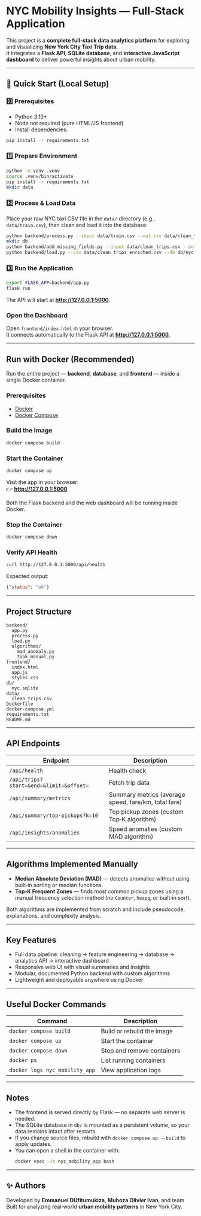 # NYC Mobility Insights — Full‑Stack Application

This project is a **complete full‑stack data analytics platform** for exploring and visualizing **New York City Taxi Trip data**.  
It integrates a **Flask API**, **SQLite database**, and **interactive JavaScript dashboard** to deliver powerful insights about urban mobility.

---

## 🚀 Quick Start (Local Setup)

### 0️⃣ Prerequisites
- Python 3.10+
- Node not required (pure HTML/JS frontend)
- Install dependencies:
```bash
pip install -r requirements.txt
```

### 1️⃣ Prepare Environment
```bash
python -m venv .venv
source .venv/bin/activate 
pip install -r requirements.txt
mkdir data
```

### 2️⃣ Process & Load Data
Place your raw NYC taxi CSV file in the `data/` directory (e.g., `data/train.csv`), then clean and load it into the database:

```bash
python backend/process.py --input data/train.csv --out_csv data/clean_trips.csv --log data/clean_log.json
mkdir db
python backend/add_missing_fields.py --input data/clean_trips.csv --out_csv data/clean_trips_enriched.csv
python backend/load.py --csv data/clean_trips_enriched.csv --db db/nyc.sqlite
```

### 3️⃣ Run the Application
```bash
export FLASK_APP=backend/app.py
flask run
```
The API will start at **http://127.0.0.1:5000**.

### Open the Dashboard
Open `frontend/index.html` in your browser.  
It connects automatically to the Flask API at **http://127.0.0.1:5000**.

---

## Run with Docker (Recommended)

Run the entire project — **backend**, **database**, and **frontend** — inside a single Docker container.

### Prerequisites
- [Docker](https://www.docker.com/get-started)
- [Docker Compose](https://docs.docker.com/compose/install/)

### Build the Image
```bash
docker compose build
```

### Start the Container
```bash
docker compose up
```

Visit the app in your browser:  
👉 **http://127.0.0.1:5000**

 Both the Flask backend and the web dashboard will be running inside Docker.

### Stop the Container
```bash
docker compose down
```

### Verify API Health
```bash
curl http://127.0.0.1:5000/api/health
```
Expected output:
```json
{"status": "ok"}
```

---

## Project Structure

```
backend/
  app.py
  process.py
  load.py
  algorithms/
    mad_anomaly.py
    topk_manual.py
frontend/
  index.html
  app.js
  styles.css
db/
  nyc.sqlite
data/
  clean_trips.csv
Dockerfile
docker-compose.yml
requirements.txt
README.md
```

---

## API Endpoints

| Endpoint | Description |
|-----------|--------------|
| `/api/health` | Health check |
| `/api/trips?start=&end=&limit=&offset=` | Fetch trip data |
| `/api/summary/metrics` | Summary metrics (average speed, fare/km, total fare) |
| `/api/summary/top-pickups?k=10` | Top pickup zones (custom Top‑K algorithm) |
| `/api/insights/anomalies` | Speed anomalies (custom MAD algorithm) |

---

## Algorithms Implemented Manually

- **Median Absolute Deviation (MAD)** — detects anomalies without using built‑in sorting or median functions.  
- **Top‑K Frequent Zones** — finds most common pickup zones using a manual frequency selection method (no `Counter`, `heapq`, or built‑in sort).

Both algorithms are implemented from scratch and include pseudocode, explanations, and complexity analysis.

---

## Key Features

- Full data pipeline: cleaning → feature engineering → database → analytics API → interactive dashboard  
- Responsive web UI with visual summaries and insights  
- Modular, documented Python backend with custom algorithms  
- Lightweight and deployable anywhere using Docker  

---

## Useful Docker Commands

| Command | Description |
|----------|-------------|
| `docker compose build` | Build or rebuild the image |
| `docker compose up` | Start the container |
| `docker compose down` | Stop and remove containers |
| `docker ps` | List running containers |
| `docker logs nyc_mobility_app` | View application logs |

---

## Notes

- The frontend is served directly by Flask — no separate web server is needed.  
- The SQLite database in `db/` is mounted as a persistent volume, so your data remains intact after restarts.  
- If you change source files, rebuild with `docker compose up --build` to apply updates.  
- You can open a shell in the container with:
  ```bash
  docker exec -it nyc_mobility_app bash
  ```

---

## ✨ Authors
Developed by **Emmanuel DUfitumukiza**, **Muhoza Olivier Ivan**, and team  
Built for analyzing real‑world **urban mobility patterns** in New York City.
